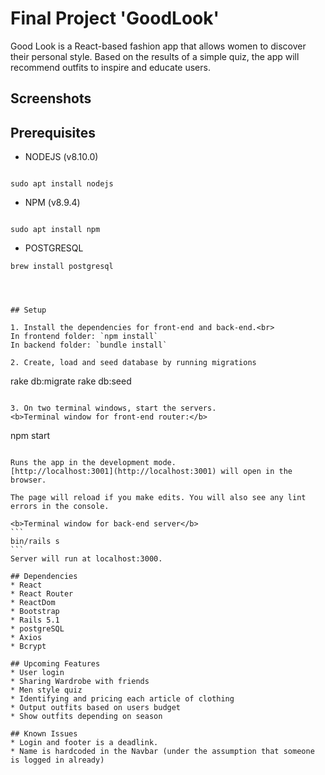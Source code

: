 # Final Project 'GoodLook'

Good Look is a React-based fashion app that allows women to discover their personal style. Based on the results of a simple quiz, the app will recommend outfits to inspire and educate users.


## Screenshots

## Prerequisites

- NODEJS (v8.10.0)

```

sudo apt install nodejs

```

- NPM (v8.9.4)

```

sudo apt install npm

```

- POSTGRESQL

```
brew install postgresql




## Setup

1. Install the dependencies for front-end and back-end.<br>
In frontend folder: `npm install`
In backend folder: `bundle install`

2. Create, load and seed database by running migrations

```
rake db:migrate
rake db:seed
```

3. On two terminal windows, start the servers.
<b>Terminal window for front-end router:</b>
```
npm start
````

Runs the app in the development mode.
[http://localhost:3001](http://localhost:3001) will open in the browser.

The page will reload if you make edits. You will also see any lint errors in the console.

<b>Terminal window for back-end server</b>
```
bin/rails s
```
Server will run at localhost:3000.

## Dependencies
* React 
* React Router
* ReactDom 
* Bootstrap 
* Rails 5.1 
* postgreSQL
* Axios 
* Bcrypt

## Upcoming Features
* User login
* Sharing Wardrobe with friends
* Men style quiz
* Identifying and pricing each article of clothing
* Output outfits based on users budget 
* Show outfits depending on season

## Known Issues
* Login and footer is a deadlink.
* Name is hardcoded in the Navbar (under the assumption that someone is logged in already)
